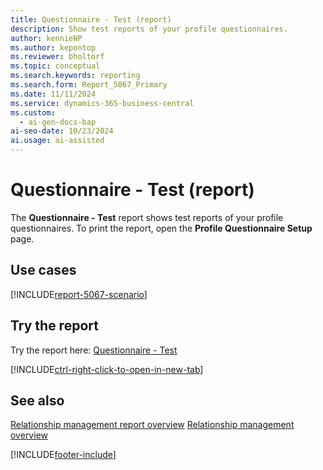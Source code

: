 ```yaml
---
title: Questionnaire - Test (report)
description: Show test reports of your profile questionnaires.
author: kennieNP
ms.author: kepontop
ms.reviewer: bholtorf
ms.topic: conceptual
ms.search.keywords: reporting
ms.search.form: Report_5067_Primary
ms.date: 11/11/2024
ms.service: dynamics-365-business-central
ms.custom:
  - ai-gen-docs-bap
ai-seo-date: 10/23/2024
ai.usage: ai-assisted
---
```


# Questionnaire - Test (report)

The **Questionnaire - Test** report shows test reports of your profile questionnaires. To print the report, open the **Profile Questionnaire Setup** page.

## Use cases

[!INCLUDE[report-5067-scenario](../includes/report-5067-scenario-include.md)]

<!-- 

Prompt

Below is a report in an ERP system. Provide 3-4 use cases for different personas working with project management or finance for projects.

Format like this:    
  
As a <persona>, use the report to    
* use case 1  
* use case 2    

Do not capitalize the persona names. 

Do not start lines with "Use the data to"

## Report name
Questionnaire - Test

## Report description

### What the report does

### Use cases

Please include your data sources and URLs

-->

## Try the report

Try the report here: [Questionnaire - Test](https://businesscentral.dynamics.com?report=5067)

[!INCLUDE[ctrl-right-click-to-open-in-new-tab](../includes/ctrl-right-click-to-open-in-new-tab.md)]

## See also

[Relationship management report overview](../marketing-reports.md)
[Relationship management overview](../marketing-relationship-management.md)

[!INCLUDE[footer-include](../includes/footer-banner.md)]